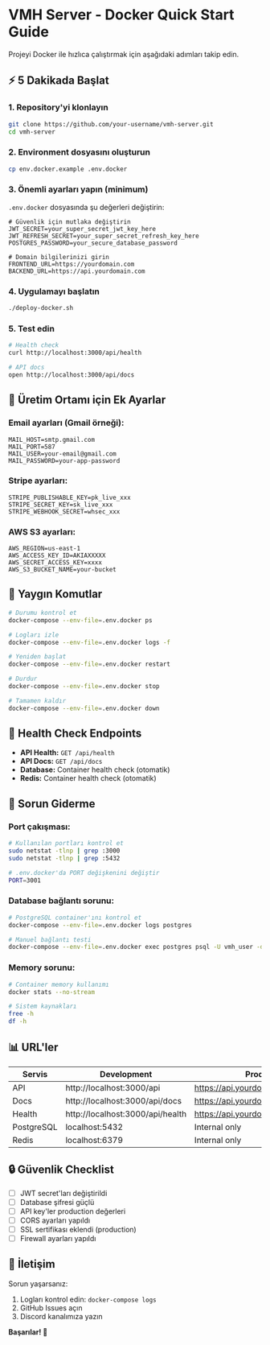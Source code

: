 # VMH Server - Docker Quick Start Guide

Projeyi Docker ile hızlıca çalıştırmak için aşağıdaki adımları takip edin.

## ⚡ 5 Dakikada Başlat

### 1. Repository'yi klonlayın
```bash
git clone https://github.com/your-username/vmh-server.git
cd vmh-server
```

### 2. Environment dosyasını oluşturun
```bash
cp env.docker.example .env.docker
```

### 3. Önemli ayarları yapın (minimum)
`.env.docker` dosyasında şu değerleri değiştirin:
```env
# Güvenlik için mutlaka değiştirin
JWT_SECRET=your_super_secret_jwt_key_here
JWT_REFRESH_SECRET=your_super_secret_refresh_key_here
POSTGRES_PASSWORD=your_secure_database_password

# Domain bilgilerinizi girin
FRONTEND_URL=https://yourdomain.com
BACKEND_URL=https://api.yourdomain.com
```

### 4. Uygulamayı başlatın
```bash
./deploy-docker.sh
```

### 5. Test edin
```bash
# Health check
curl http://localhost:3000/api/health

# API docs
open http://localhost:3000/api/docs
```

## 🎯 Üretim Ortamı için Ek Ayarlar

### Email ayarları (Gmail örneği):
```env
MAIL_HOST=smtp.gmail.com
MAIL_PORT=587
MAIL_USER=your-email@gmail.com
MAIL_PASSWORD=your-app-password
```

### Stripe ayarları:
```env
STRIPE_PUBLISHABLE_KEY=pk_live_xxx
STRIPE_SECRET_KEY=sk_live_xxx
STRIPE_WEBHOOK_SECRET=whsec_xxx
```

### AWS S3 ayarları:
```env
AWS_REGION=us-east-1
AWS_ACCESS_KEY_ID=AKIAXXXXX
AWS_SECRET_ACCESS_KEY=xxxx
AWS_S3_BUCKET_NAME=your-bucket
```

## 🔧 Yaygın Komutlar

```bash
# Durumu kontrol et
docker-compose --env-file=.env.docker ps

# Logları izle
docker-compose --env-file=.env.docker logs -f

# Yeniden başlat
docker-compose --env-file=.env.docker restart

# Durdur
docker-compose --env-file=.env.docker stop

# Tamamen kaldır
docker-compose --env-file=.env.docker down
```

## 🏥 Health Check Endpoints

- **API Health:** `GET /api/health`
- **API Docs:** `GET /api/docs`
- **Database:** Container health check (otomatik)
- **Redis:** Container health check (otomatik)

## 🚨 Sorun Giderme

### Port çakışması:
```bash
# Kullanılan portları kontrol et
sudo netstat -tlnp | grep :3000
sudo netstat -tlnp | grep :5432

# .env.docker'da PORT değişkenini değiştir
PORT=3001
```

### Database bağlantı sorunu:
```bash
# PostgreSQL container'ını kontrol et
docker-compose --env-file=.env.docker logs postgres

# Manuel bağlantı testi
docker-compose --env-file=.env.docker exec postgres psql -U vmh_user -d vmh_database
```

### Memory sorunu:
```bash
# Container memory kullanımı
docker stats --no-stream

# Sistem kaynakları
free -h
df -h
```

## 📊 URL'ler

| Servis | Development | Production |
|--------|-------------|------------|
| API | http://localhost:3000/api | https://api.yourdomain.com/api |
| Docs | http://localhost:3000/api/docs | https://api.yourdomain.com/api/docs |
| Health | http://localhost:3000/api/health | https://api.yourdomain.com/api/health |
| PostgreSQL | localhost:5432 | Internal only |
| Redis | localhost:6379 | Internal only |

## 🔒 Güvenlik Checklist

- [ ] JWT secret'ları değiştirildi
- [ ] Database şifresi güçlü
- [ ] API key'ler production değerleri
- [ ] CORS ayarları yapıldı
- [ ] SSL sertifikası eklendi (production)
- [ ] Firewall ayarları yapıldı

## 📱 İletişim

Sorun yaşarsanız:
1. Logları kontrol edin: `docker-compose logs`
2. GitHub Issues açın
3. Discord kanalımıza yazın

**Başarılar! 🎉**